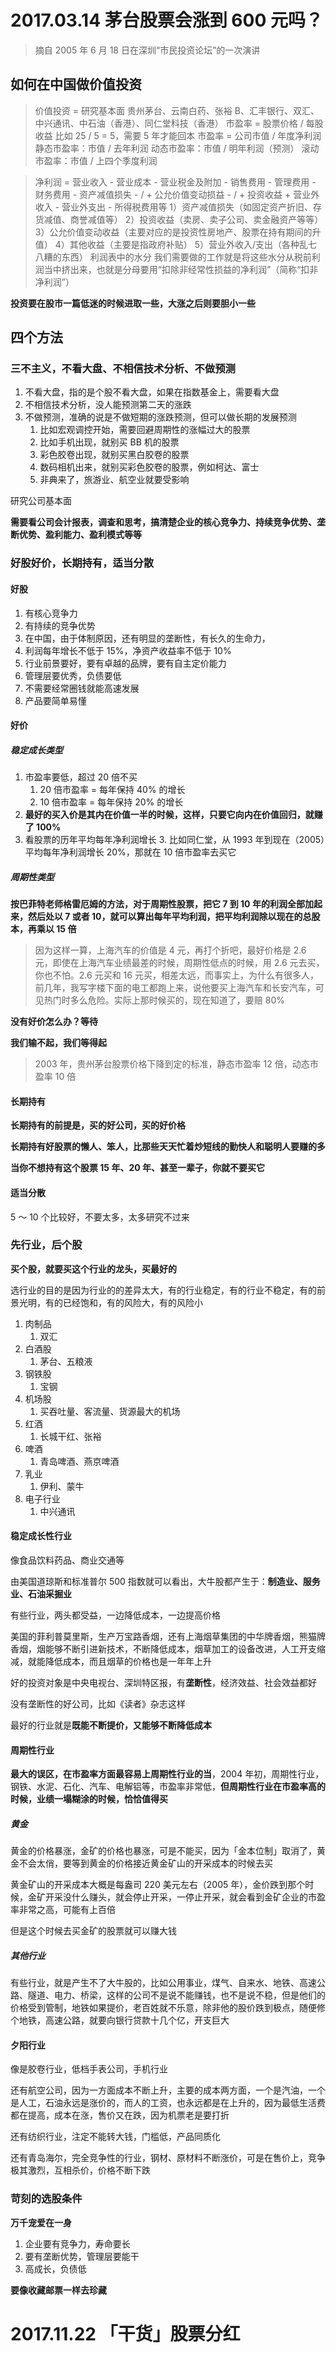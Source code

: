 # 2017.03.14 茅台股票会涨到 600 元吗？

> 摘自 2005 年 6 月 18 日在深圳“市民投资论坛”的一次演讲

## 如何在中国做价值投资

> 价值投资 = 研究基本面
> 贵州茅台、云南白药、张裕 B、汇丰银行、双汇、中兴通讯、中石油（香港）、同仁堂科技（香港）
> 市盈率 = 股票价格 / 每股收益
> 比如 25 / 5 = 5，需要 5 年才能回本
> 市盈率 = 公司市值 / 年度净利润
> 静态市盈率：市值 / 去年利润
> 动态市盈率：市值 / 明年利润（预测）
> 滚动市盈率：市值 / 上四个季度利润

> 净利润 = 营业收入 - 营业成本 - 营业税金及附加 - 销售费用 - 管理费用 - 财务费用 - 资产减值损失 - / + 公允价值变动损益 - / + 投资收益 + 营业外收入 - 营业外支出 - 所得税费用等
> 1）资产减值损失（如固定资产折旧、存货减值、商誉减值等）
> 2）投资收益（卖房、卖子公司、卖金融资产等等）
> 3）公允价值变动收益（主要对应的是投资性房地产、股票在持有期间的升值）
> 4）其他收益（主要是指政府补贴）
> 5）营业外收入/支出（各种乱七八糟的东西）
> 利润表中的水分
> 我们需要做的工作就是将这些水分从税前利润当中挤出来，也就是分母要用“扣除非经常性损益的净利润”（简称“扣非净利润”）

**投资要在股市一篇低迷的时候进取一些，大涨之后则要胆小一些**

## 四个方法

### 三不主义，不看大盘、不相信技术分析、不做预测

1. 不看大盘，指的是个股不看大盘，如果在指数基金上，需要看大盘
2. 不相信技术分析，没人能预测第二天的涨跌
3. 不做预测，准确的说是不做短期的涨跌预测，但可以做长期的发展预测
   1. 比如宏观调控开始，需要回避周期性的涨幅过大的股票
   2. 比如手机出现，就别买 BB 机的股票
   3. 彩色胶卷出现，就别买黑白胶卷的股票
   4. 数码相机出来，就别买彩色胶卷的股票，例如柯达、富士
   5. 非典来了，旅游业、航空业就要受影响

研究公司基本面

**需要看公司会计报表，调查和思考，搞清楚企业的核心竞争力、持续竞争优势、垄断优势、盈利能力、盈利模式等等**

### 好股好价，长期持有，适当分散

#### 好股

1.  有核心竞争力
2.  有持续的竞争优势
3.  在中国，由于体制原因，还有明显的垄断性，有长久的生命力，
4.  利润每年增长不低于 15%，净资产收益率不低于 10%
5.  行业前景要好，要有卓越的品牌，要有自主定价能力
6.  管理层要优秀，负债要低
7.  不需要经常圈钱就能高速发展
8.  产品要简单易懂

#### 好价

##### 稳定成长类型

1. 市盈率要低，超过 20 倍不买
   1. 20 倍市盈率 = 每年保持 40% 的增长
   2. 10 倍市盈率 = 每年保持 20% 的增长
2. **最好的买入价是其内在价值一半的时候，这样，只要它向内在价值回归，就赚了 100%**
3. 看股票的历年平均每年净利润增长
   3. 比如同仁堂，从 1993 年到现在（2005）平均每年净利润增长 20%，那就在 10 倍市盈率去买它

##### 周期性类型

**按巴菲特老师格雷厄姆的方法，对于周期性股票，把它 7 到 10 年的利润全部加起来，然后处以 7 或者 10，就可以算出每年平均利润，把平均利润除以现在的总股本，再乘以 15 倍**

> 因为这样一算，上海汽车的价值是 4 元，再打个折吧，最好价格是 2.6 元，即使在上海汽车业绩最差的时候，周期性低点的时候，用 2.6 元去买，你也不怕。2.6 元买和 16 元买，相差太远，而事实上，为什么有很多人，前几年，我写字楼下面的电工都跑上来，说他要买上海汽车和长安汽车，可见热门时多么危险。实际上那时候买的，现在知道了，要赔 80%

**没有好价怎么办？等待**

**我们输不起，我们等得起**

> 2003 年，贵州茅台股票价格下降到定的标准，静态市盈率 12 倍，动态市盈率 10 倍

#### 长期持有

**长期持有的前提是，买的好公司，买的好价格**

**长期持有好股票的懒人、笨人，比那些天天忙着炒短线的勤快人和聪明人要赚的多**

**当你不想持有这个股票 15 年、20 年、甚至一辈子，你就不要买它**

#### 适当分散

5 ～ 10 个比较好，不要太多，太多研究不过来

### 先行业，后个股

**买个股，就要买这个行业的龙头，买最好的**

选行业的目的是因为行业的的差异太大，有的行业稳定，有的行业不稳定，有的前景光明，有的已经饱和，有的风险大，有的风险小

1. 肉制品
   1. 双汇
2. 白酒股
   1. 茅台、五粮液
3. 钢铁股
   1. 宝钢
4. 机场股
   1. 买吞吐量、客流量、货源最大的机场
5. 红酒
   1. 长城干红、张裕
6. 啤酒
   1. 青岛啤酒、燕京啤酒
7. 乳业
   1. 伊利、蒙牛
8. 电子行业
   1. 中兴通讯

#### 稳定成长性行业

像食品饮料药品、商业交通等

由美国道琼斯和标准普尔 500 指数就可以看出，大牛股都产生于：**制造业、服务业、石油采掘业**

有些行业，两头都受益，一边降低成本，一边提高价格

美国的菲利普莫里斯，生产万宝路香烟，还有上海烟草集团的中华牌香烟，熊猫牌香烟，烟能够不断引进新技术，不断降低成本，烟草加工的设备改进，人工开支缩减，就能降低成本，而且烟草的价格也是一年年上升

好的投资对象是中央电视台、深圳特区报，有**垄断性**，经济效益、社会效益都好

没有垄断性的好公司，比如《读者》杂志这样

最好的行业就是**既能不断提价，又能够不断降低成本**

#### 周期性行业

**最大的误区，在市盈率方面最容易上周期性行业的当**，2004 年初，周期性行业，钢铁、水泥、石化、汽车、电解铝等，市盈率非常低，**但周期性行业在市盈率高的时候，业绩一塌糊涂的时候，恰恰值得买**

##### 黄金

黄金的价格暴涨，金矿的价格也暴涨，可是不能买，因为「金本位制」取消了，黄金不会太俏，要等到黄金的价格接近黄金矿山的开采成本的时候去买

黄金矿山的开采成本大概是每盎司 220 美元左右（2005 年），金价跌到那个时候，金矿开采没什么赚头，就会停止开采，一停止开采，就会看到金矿企业的市盈率非常之高，可能有上百倍

但是这个时候去买金矿的股票就可以赚大钱

##### 其他行业

有些行业，就是产生不了大牛股的，比如公用事业，煤气、自来水、地铁、高速公路、隧道、电力、桥梁，这样的公司不是说不能赚钱，也不是说不稳，但是他们的价格受到管制，地铁如果提价，老百姓就不乐意，除非他的股价跌到极点，随便修个地铁，高速公路，就要向银行贷款十几个亿，开支巨大

#### 夕阳行业

像是胶卷行业，低档手表公司，手机行业

还有航空公司，因为一方面成本不断上升，主要的成本两方面，一个是汽油，一个是人工，石油永远是涨价的，而人的工资，也永远都是在上升的，因为最低生活费都在提高，成本在涨，售价又在跌，因为机票老是要打折

还有纺织行业，注定不能转大钱，门槛低，产品同质化

还有青岛海尔，完全竞争性的行业，钢材、原材料不断涨价，可是在售价上，竞争极其激烈，互相杀价，价格不断下跌

### 苛刻的选股条件

**万千宠爱在一身**

1. 企业要有竞争力，寿命要长
2. 要有垄断优势，管理层要能干
3. 高成长，负债低

**要像收藏邮票一样去珍藏**

# 2017.11.22 「干货」股票分红
